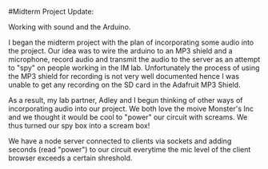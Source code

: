 #Midterm Project Update:

Working with sound and the Arduino. 

I began the midterm project with the plan of incorporating some audio into the project. Our idea was to wire the arduino to an MP3 shield and a microphone, record audio and transmit the audio to the server as an attempt to "spy" on people working in the IM lab. Unfortunately the process of using the MP3 shield for recording is not very well documented hence I was unable to get any recording on the SD card in the Adafruit MP3 Shield. 

As a result, my lab partner, Adley and I begun thinking of other ways of incorporating audio into our project. We both love the moive Monster's Inc and we thought it would be cool to "power" our circuit with screams. We thus turned our spy box into a scream box! 

We have a node server connected to clients via sockets and adding seconds (read "power") to our circuit everytime the mic level of the client browser exceeds a certain shreshold.

